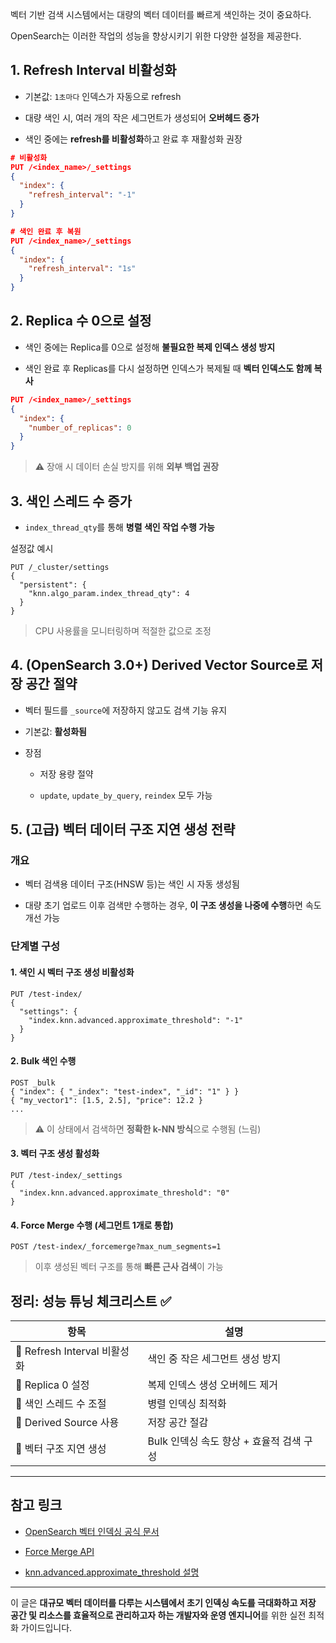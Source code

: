 벡터 기반 검색 시스템에서는 대량의 벡터 데이터를 빠르게 색인하는 것이 중요하다.

OpenSearch는 이러한 작업의 성능을 향상시키기 위한 다양한 설정을 제공한다.


## 1. **Refresh Interval 비활성화**

- 기본값: `1초마다` 인덱스가 자동으로 refresh
    
- 대량 색인 시, 여러 개의 작은 세그먼트가 생성되어 **오버헤드 증가**
    
- 색인 중에는 **refresh를 비활성화**하고 완료 후 재활성화 권장

```json
# 비활성화
PUT /<index_name>/_settings
{
  "index": {
    "refresh_interval": "-1"
  }
}

# 색인 완료 후 복원
PUT /<index_name>/_settings
{
  "index": {
    "refresh_interval": "1s"
  }
}
```


## 2. **Replica 수 0으로 설정**

- 색인 중에는 Replica를 0으로 설정해 **불필요한 복제 인덱스 생성 방지**
    
- 색인 완료 후 Replicas를 다시 설정하면 인덱스가 복제될 때 **벡터 인덱스도 함께 복사**

```json
PUT /<index_name>/_settings
{
  "index": {
    "number_of_replicas": 0
  }
}
```

> ⚠️ 장애 시 데이터 손실 방지를 위해 **외부 백업 권장**


## 3. **색인 스레드 수 증가**

- `index_thread_qty`를 통해 **병렬 색인 작업 수행 가능**

설정값 예시
```http
PUT /_cluster/settings
{
  "persistent": {
    "knn.algo_param.index_thread_qty": 4
  }
}
```

> CPU 사용률을 모니터링하며 적절한 값으로 조정


## 4. **(OpenSearch 3.0+) Derived Vector Source로 저장 공간 절약**

- 벡터 필드를 `_source`에 저장하지 않고도 검색 기능 유지
    
- 기본값: **활성화됨**
    
- 장점
    
    - 저장 용량 절약
        
    - `update`, `update_by_query`, `reindex` 모두 가능
        


## 5. **(고급) 벡터 데이터 구조 지연 생성 전략**

### 개요

- 벡터 검색용 데이터 구조(HNSW 등)는 색인 시 자동 생성됨
    
- 대량 초기 업로드 이후 검색만 수행하는 경우, **이 구조 생성을 나중에 수행**하면 속도 개선 가능
    

### 단계별 구성

#### 1. 색인 시 벡터 구조 생성 비활성화

```http
PUT /test-index/
{
  "settings": {
    "index.knn.advanced.approximate_threshold": "-1"
  }
}
```

#### 2. Bulk 색인 수행

```http
POST _bulk
{ "index": { "_index": "test-index", "_id": "1" } }
{ "my_vector1": [1.5, 2.5], "price": 12.2 }
...
```

> ⚠️ 이 상태에서 검색하면 **정확한 k-NN 방식**으로 수행됨 (느림)

#### 3. 벡터 구조 생성 활성화

```http
PUT /test-index/_settings
{
  "index.knn.advanced.approximate_threshold": "0"
}
```

#### 4. Force Merge 수행 (세그먼트 1개로 통합)

```http
POST /test-index/_forcemerge?max_num_segments=1
```

> 이후 생성된 벡터 구조를 통해 **빠른 근사 검색**이 가능


## 정리: 성능 튜닝 체크리스트 ✅

|항목|설명|
|---|---|
|🔧 Refresh Interval 비활성화|색인 중 작은 세그먼트 생성 방지|
|🔄 Replica 0 설정|복제 인덱스 생성 오버헤드 제거|
|🧵 색인 스레드 수 조절|병렬 인덱싱 최적화|
|💾 Derived Source 사용|저장 공간 절감|
|🧠 벡터 구조 지연 생성|Bulk 인덱싱 속도 향상 + 효율적 검색 구성|

---

## 참고 링크

- [OpenSearch 벡터 인덱싱 공식 문서](https://opensearch.org/docs/latest/search-plugins/knn/)
    
- [Force Merge API](https://opensearch.org/docs/latest/api-reference/index-apis/forcemerge/)
    
- [knn.advanced.approximate_threshold 설명](https://opensearch.org/docs/latest/search-plugins/knn/approximate-methods/)
    

---

이 글은 **대규모 벡터 데이터를 다루는 시스템에서 초기 인덱싱 속도를 극대화하고 저장 공간 및 리소스를 효율적으로 관리하고자 하는 개발자와 운영 엔지니어**를 위한 실전 최적화 가이드입니다.